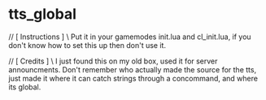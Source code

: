 # tts_global

// [ Instructions ] \\
Put it in your gamemodes init.lua and cl_init.lua, if you don't know how to set this up then don't use it.

// [ Credits ] \\
I just found this on my old box, used it for server announcments.
Don't remember who actually made the source for the tts, just made it where it can catch strings through a concommand, and where its global.
